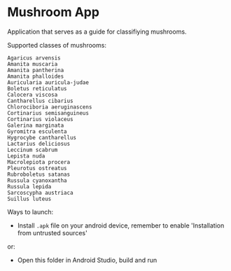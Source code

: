 # Mushroom App

Application that serves as a guide for classifiying mushrooms.

Supported classes of mushrooms:
```
Agaricus arvensis
Amanita muscaria
Amanita pantherina
Amanita phalloides
Auricularia auricula-judae
Boletus reticulatus
Calocera viscosa
Cantharellus cibarius
Chlorociboria aeruginascens
Cortinarius semisanguineus
Cortinarius violaceus
Galerina marginata
Gyromitra esculenta
Hygrocybe cantharellus
Lactarius deliciosus
Leccinum scabrum
Lepista nuda
Macrolepiota procera
Pleurotus ostreatus
Rubroboletus satanas
Russula cyanoxantha
Russula lepida
Sarcoscypha austriaca
Suillus luteus
```

Ways to launch:

* Install `.apk` file on your android device, remember to enable 'Installation from untrusted sources'

or:

* Open this folder in Android Studio, build and run


